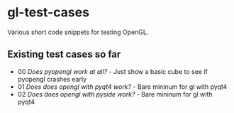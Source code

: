 # gl-test-cases
Various short code snippets for testing OpenGL.

## Existing test cases so far

* 00 *Does pyopengl work at all?* - Just show a basic cube to see if pyopengl crashes early
* 01 *Does does opengl with pyqt4 work?* - Bare mininum for gl with pyqt4
* 02 *Does does opengl with pyside work?* - Bare mininum for gl with pyqt4

